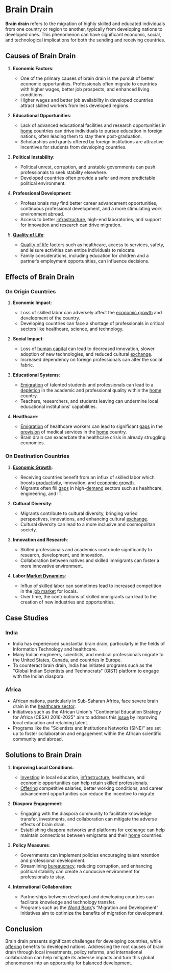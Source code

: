 # Brain Drain

**Brain drain** refers to the migration of highly skilled and educated individuals from one country or region to another, typically from developing nations to developed ones. This phenomenon can have significant economic, social, and technological implications for both the sending and receiving countries. 

## Causes of Brain Drain

1. **Economic Factors**: 
   - One of the primary causes of brain drain is the pursuit of better economic opportunities. Professionals often migrate to countries with higher wages, better job prospects, and enhanced living conditions.
   - Higher wages and better job availability in developed countries attract skilled workers from less developed regions.

2. **Educational Opportunities**: 
   - Lack of advanced educational facilities and research opportunities in [home](../h/home.md) countries can drive individuals to pursue education in foreign nations, often leading them to stay there post-graduation.
   - Scholarships and grants offered by foreign institutions are attractive incentives for students from developing countries.

3. **Political Instability**: 
   - Political unrest, corruption, and unstable governments can push professionals to seek stability elsewhere.
   - Developed countries often provide a safer and more predictable political environment.

4. **Professional Development**: 
   - Professionals may find better career advancement opportunities, continuous professional development, and a more stimulating work environment abroad.
   - Access to better [infrastructure](../i/infrastructure.md), high-end laboratories, and support for innovation and research can drive migration.

5. **[Quality of Life](../q/quality_of_life.md)**: 
   - [Quality of life](../q/quality_of_life.md) factors such as healthcare, access to services, safety, and leisure activities can entice individuals to relocate.
   - Family considerations, including education for children and a partner’s employment opportunities, can influence decisions.

## Effects of Brain Drain

### On Origin Countries
1. **Economic Impact**: 
   - Loss of skilled labor can adversely affect the [economic growth](../e/economic_growth.md) and development of the country.
   - Developing countries can face a shortage of professionals in critical sectors like healthcare, science, and technology.
  
2. **Social Impact**: 
   - Loss of [human capital](../h/human_capital.md) can lead to decreased innovation, slower adoption of new technologies, and reduced cultural [exchange](../e/exchange.md).
   - Increased dependency on foreign professionals can alter the social fabric.

3. **Educational Systems**: 
   - [Emigration](../e/emigration.md) of talented students and professionals can lead to a [depletion](../d/depletion.md) in the academic and professional quality within the [home](../h/home.md) country.
   - Teachers, researchers, and students leaving can undermine local educational institutions’ capabilities.

4. **Healthcare**: 
   - [Emigration](../e/emigration.md) of healthcare workers can lead to significant [gaps](../g/gap.md) in the [provision](../p/provision.md) of medical services in the [home](../h/home.md) country.
   - Brain drain can exacerbate the healthcare crisis in already struggling economies.

### On Destination Countries
1. **[Economic Growth](../e/economic_growth.md)**: 
   - Receiving countries benefit from an influx of skilled labor which boosts [productivity](../p/productivity.md), innovation, and [economic growth](../e/economic_growth.md).
   - Migrants often fill [gaps](../g/gap.md) in high-[demand](../d/demand.md) sectors such as healthcare, engineering, and IT.

2. **Cultural Diversity**: 
   - Migrants contribute to cultural diversity, bringing varied perspectives, innovations, and enhancing cultural [exchange](../e/exchange.md).
   - Cultural diversity can lead to a more inclusive and cosmopolitan society.

3. **Innovation and Research**: 
   - Skilled professionals and academics contribute significantly to research, development, and innovation.
   - Collaboration between natives and skilled immigrants can foster a more innovative environment.

4. **Labor [Market Dynamics](../m/market_dynamics.md)**:
   - Influx of skilled labor can sometimes lead to increased competition in the [job market](../j/job_market.md) for locals.
   - Over time, the contributions of skilled immigrants can lead to the creation of new industries and opportunities.

## Case Studies

### India
- India has experienced substantial brain drain, particularly in the fields of Information Technology and healthcare.
- Many Indian engineers, scientists, and medical professionals migrate to the United States, Canada, and countries in Europe.
- To counteract brain drain, India has initiated programs such as the "Global Indian Scientists and Technocrats" (GIST) platform to engage with the Indian diaspora.

### Africa
- African nations, particularly in Sub-Saharan Africa, face severe brain drain in the [healthcare sector](../h/healthcare_sector.md).
- Initiatives such as the African Union's "Continental Education Strategy for Africa (CESA) 2016-2025" aim to address this [issue](../i/issue.md) by improving local education and retaining talent.
- Programs like the "Scientists and Institutions Networks (SINE)" are set up to foster collaboration and engagement within the African scientific community and abroad.

## Solutions to Brain Drain

1. **Improving Local Conditions**: 
   - [Investing](../i/investing.md) in local education, [infrastructure](../i/infrastructure.md), healthcare, and economic opportunities can help retain skilled professionals.
   - [Offering](../o/offering.md) competitive salaries, better working conditions, and career advancement opportunities can reduce the incentive to migrate.

2. **Diaspora Engagement**: 
   - Engaging with the diaspora community to facilitate knowledge transfer, investments, and collaboration can mitigate the adverse effects of brain drain.
   - Establishing diaspora networks and platforms for [exchange](../e/exchange.md) can help maintain connections between emigrants and their [home](../h/home.md) countries.

3. **Policy Measures**: 
   - Governments can implement policies encouraging talent retention and professional development.
   - Streamlining [bureaucracy](../b/bureaucracy.md), reducing corruption, and enhancing political stability can create a conducive environment for professionals to stay.

4. **International Collaboration**: 
   - Partnerships between developed and developing countries can facilitate knowledge and technology transfer.
   - Programs such as the [World Bank](../w/world_bank.md)’s “Migration and Development” initiatives aim to optimize the benefits of migration for development.

## Conclusion

Brain drain presents significant challenges for developing countries, while [offering](../o/offering.md) benefits to developed nations. Addressing the root causes of brain drain through local investments, policy reforms, and international collaboration can help mitigate its adverse impacts and turn this global phenomenon into an opportunity for balanced development.